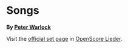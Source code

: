 
# Songs

__By [Peter Warlock](..)__

Visit the [official set page] in [OpenScore Lieder].

[official set page]: https://musescore.com/openscore-lieder-corpus/sets/5103527
[OpenScore Lieder]: https://musescore.com/openscore-lieder-corpus

